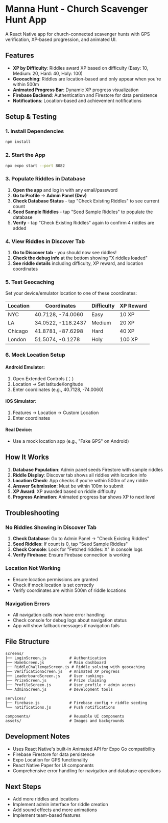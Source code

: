 # Manna Hunt - Church Scavenger Hunt App

A React Native app for church-connected scavenger hunts with GPS verification, XP-based progression, and animated UI.

## Features

- **XP by Difficulty**: Riddles award XP based on difficulty (Easy: 10, Medium: 20, Hard: 40, Holy: 100)
- **Geocaching**: Riddles are location-based and only appear when you're within 500m
- **Animated Progress Bar**: Dynamic XP progress visualization
- **Firebase Backend**: Authentication and Firestore for data persistence
- **Notifications**: Location-based and achievement notifications

## Setup & Testing

### 1. Install Dependencies
```bash
npm install
```

### 2. Start the App
```bash
npx expo start --port 8082
```

### 3. Populate Riddles in Database
1. **Open the app** and log in with any email/password
2. **Go to Profile** → **Admin Panel (Dev)**
3. **Check Database Status** - tap "Check Existing Riddles" to see current count
4. **Seed Sample Riddles** - tap "Seed Sample Riddles" to populate the database
5. **Verify** - tap "Check Existing Riddles" again to confirm 4 riddles are added

### 4. View Riddles in Discover Tab
1. **Go to Discover tab** - you should now see riddles!
2. **Check the debug info** at the bottom showing "X riddles loaded"
3. **See riddle details** including difficulty, XP reward, and location coordinates

### 5. Test Geocaching
Set your device/emulator location to one of these coordinates:

| Location | Coordinates | Difficulty | XP Reward |
|----------|-------------|------------|-----------|
| NYC | 40.7128, -74.0060 | Easy | 10 XP |
| LA | 34.0522, -118.2437 | Medium | 20 XP |
| Chicago | 41.8781, -87.6298 | Hard | 40 XP |
| London | 51.5074, -0.1278 | Holy | 100 XP |

### 6. Mock Location Setup

#### Android Emulator:
1. Open Extended Controls (⋮)
2. Location → Set latitude/longitude
3. Enter coordinates (e.g., 40.7128, -74.0060)

#### iOS Simulator:
1. Features → Location → Custom Location
2. Enter coordinates

#### Real Device:
- Use a mock location app (e.g., "Fake GPS" on Android)

## How It Works

1. **Database Population**: Admin panel seeds Firestore with sample riddles
2. **Riddle Display**: Discover tab shows all riddles with location info
3. **Location Check**: App checks if you're within 500m of any riddle
4. **Answer Submission**: Must be within 100m to submit
5. **XP Award**: XP awarded based on riddle difficulty
6. **Progress Animation**: Animated progress bar shows XP to next level

## Troubleshooting

### No Riddles Showing in Discover Tab
1. **Check Database**: Go to Admin Panel → "Check Existing Riddles"
2. **Seed Riddles**: If count is 0, tap "Seed Sample Riddles"
3. **Check Console**: Look for "Fetched riddles: X" in console logs
4. **Verify Firebase**: Ensure Firebase connection is working

### Location Not Working
- Ensure location permissions are granted
- Check if mock location is set correctly
- Verify coordinates are within 500m of riddle locations

### Navigation Errors
- All navigation calls now have error handling
- Check console for debug logs about navigation status
- App will show fallback messages if navigation fails

## File Structure

```
screens/
├── LoginScreen.js          # Authentication
├── HomeScreen.js           # Main dashboard
├── RiddleChallengeScreen.js # Riddle solving with geocaching
├── VerificationScreen.js   # Animated XP progress
├── LeaderboardScreen.js    # User rankings
├── PrizeScreen.js          # Prize claiming
├── ProfileScreen.js        # User profile + admin access
└── AdminScreen.js          # Development tools

services/
├── firebase.js             # Firebase config + riddle seeding
└── notifications.js        # Push notifications

components/                 # Reusable UI components
assets/                     # Images and backgrounds
```

## Development Notes

- Uses React Native's built-in Animated API for Expo Go compatibility
- Firebase Firestore for data persistence
- Expo Location for GPS functionality
- React Native Paper for UI components
- Comprehensive error handling for navigation and database operations

## Next Steps

- Add more riddles and locations
- Implement admin interface for riddle creation
- Add sound effects and more animations
- Implement team-based features 